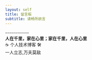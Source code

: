 ```yaml
---
layout: self
title: 留言板
subtitle: 请畅所欲言
---
```


<div class="about">
<div class="about__devider">------------</div>
<div class="about__text">
<strong> 人在千里，家在心里；家在千里，人在心里 </strong>
<br>☕ 个人技术博客 🛠️
<br> 一人立志,万夫莫敌
</div>
</div>